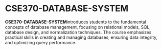 # CSE370-DATABASE-SYSTEM

<p><strong>CSE370-DATABASE-SYSTEM</strong>introduces students to the fundamental concepts of database management, focusing on relational models, SQL, database design, and normalization techniques. The course emphasizes practical skills in creating and managing databases, ensuring data integrity, and optimizing query performance.</p>
